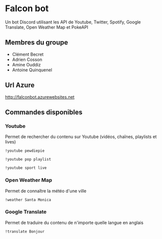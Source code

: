 # Falcon bot

Un bot Discord utilisant les API de Youtube, Twitter, Spotify, Google Translate, Open Weather Map et PokeAPI

## Membres du groupe

* Clément Becret
* Adrien Cosson
* Amine Ouddiz
* Antoine Quinquenel

## Url Azure

http://falconbot.azurewebsites.net

## Commandes disponibles

### Youtube

Permet de rechercher du contenu sur Youtube (vidéos, chaînes, playlists et lives)

```
!youtube pewdiepie

!youtube pop playlist

!youtube sport live
```

### Open Weather Map

Permet de connaître la météo d'une ville

```
!weather Santa Monica
```

### Google Translate

Permet de traduire du contenu de n'importe quelle langue en anglais

```
!translate Bonjour
```
